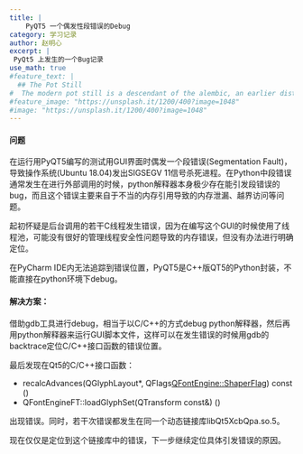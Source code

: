 ```yaml
---
title: |
    PyQT5 一个偶发性段错误的Debug
category: 学习记录
author: 赵明心
excerpt: |
 PyQt5 上发生的一个Bug记录
use_math: true
#feature_text: |
  ## The Pot Still
#  The modern pot still is a descendant of the alembic, an earlier distillation device
#feature_image: "https://unsplash.it/1200/400?image=1048"
#image: "https://unsplash.it/1200/400?image=1048"
---
```



#### 问题

在运行用PyQT5编写的测试用GUI界面时偶发一个段错误(Segmentation Fault)，导致操作系统(Ubuntu 18.04)发出SIGSEGV 11信号杀死进程。在Python中段错误通常发生在进行外部调用的时候，python解释器本身极少存在能引发段错误的bug，而且这个错误主要来自于不当的内存引用导致的内存泄漏、越界访问等问题。

起初怀疑是后台调用的若干C线程发生错误，因为在编写这个GUI的时候使用了线程池，可能没有很好的管理线程安全性问题导致的内存错误，但没有办法进行明确定位。

在PyCharm IDE内无法追踪到错误位置，PyQT5是C++版QT5的Python封装，不能直接在python环境下debug。

#### 解决方案：

借助gdb工具进行debug，相当于以C/C++的方式debug python解释器，然后再用python解释器来运行GUI脚本文件，这样可以在发生错误的时候用gdb的backtrace定位C/C++接口函数的错误位置。

最后发现在Qt5的C/C++接口函数：
- recalcAdvances(QGlyphLayout*, QFlags<QFontEngine::ShaperFlag>) const ()
- QFontEngineFT::loadGlyphSet(QTransform const&) ()

出现错误。同时，若干次错误都发生在同一个动态链接库libQt5XcbQpa.so.5。

现在仅仅是定位到这个链接库中的错误，下一步继续定位具体引发错误的原因。